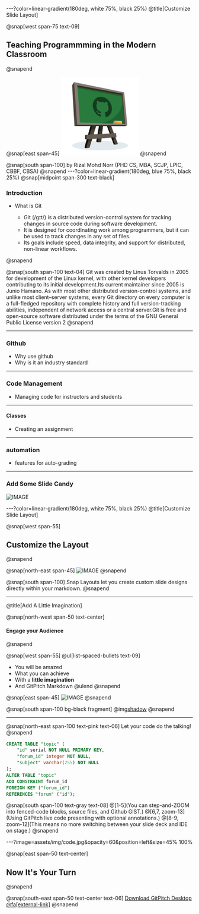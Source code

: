 ---?color=linear-gradient(180deg, white 75%, black 25%)
@title[Customize Slide Layout]

@snap[west span-75 text-09]
## Teaching Programmming in the Modern Classroom
@snapend

@snap[east span-45]
![IMAGE](assets/img/icon-classroom.png)
@snapend

@snap[south span-100]
by Rizal Mohd Norr (PHD CS, MBA, SCJP, LPIC, CBBF, CBSA)
@snapend
---?color=linear-gradient(180deg, blue 75%, black 25%)
@snap[midpoint span-300 text-black]
### Introduction
- What is Git

    - Git (/ɡɪt/) is a distributed version-control system for tracking changes in source code during software development.
    - It is designed for coordinating work among programmers, but it can be used to track changes in any set of files.  
    - Its goals include speed, data integrity, and support for distributed, non-linear workflows.
    
@snapend

@snap[south span-100 text-04]
Git was created by Linus Torvalds in 2005 for development of the Linux kernel, with other kernel developers contributing to its initial development.Its current maintainer since 2005 is Junio Hamano. As with most other distributed version-control systems, and unlike most client–server systems, every Git directory on every computer is a full-fledged repository with complete history and full version-tracking abilities, independent of network access or a central server.Git is free and open-source software distributed under the terms of the GNU General Public License version 2
@snapend

---

### Github

- Why use github
- Why is it an industry standard
---
### Code Management

- Managing code for instructors and students
---
#### Classes
 
- Creating an assignment
---
### automation 

- features for auto-grading 

---
### Add Some Slide Candy

![IMAGE](assets/img/presentation.png)

---?color=linear-gradient(180deg, white 75%, black 25%)
@title[Customize Slide Layout]

@snap[west span-55]
## Customize the Layout
@snapend

@snap[north-east span-45]
![IMAGE](assets/img/presentation.png)
@snapend

@snap[south span-100]
Snap Layouts let you create custom slide designs directly within your markdown.
@snapend

---
@title[Add A Little Imagination]

@snap[north-west span-50 text-center]
#### Engage your Audience
@snapend

@snap[west span-55]
@ul[list-spaced-bullets text-09]
- You will be amazed
- What you can achieve
- With a **little imagination**
- And GitPitch Markdown
@ulend
@snapend

@snap[east span-45]
![IMAGE](assets/img/conference.png)
@snapend

@snap[south span-100 bg-black fragment]
@img[shadow](assets/img/conference.png)
@snapend

---

@snap[north-east span-100 text-pink text-06]
Let your code do the talking!
@snapend

```sql zoom-18
CREATE TABLE "topic" (
    "id" serial NOT NULL PRIMARY KEY,
    "forum_id" integer NOT NULL,
    "subject" varchar(255) NOT NULL
);
ALTER TABLE "topic"
ADD CONSTRAINT forum_id
FOREIGN KEY ("forum_id")
REFERENCES "forum" ("id");
```

@snap[south span-100 text-gray text-08]
@[1-5](You can step-and-ZOOM into fenced-code blocks, source files, and Github GIST.)
@[6,7, zoom-13](Using GitPitch live code presenting with optional annotations.)
@[8-9, zoom-12](This means no more switching between your slide deck and IDE on stage.)
@snapend


---?image=assets/img/code.jpg&opacity=60&position=left&size=45% 100%

@snap[east span-50 text-center]
## Now It's **Your** Turn
@snapend

@snap[south-east span-50 text-center text-06]
[Download GitPitch Desktop @fa[external-link]](https://gitpitch.com/docs/getting-started/tutorial/)
@snapend

